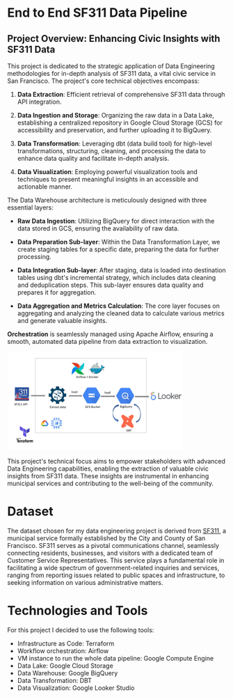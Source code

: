# End to End SF311 Data Pipeline

## Project Overview: Enhancing Civic Insights with SF311 Data
This project is dedicated to the strategic application of Data Engineering methodologies for in-depth analysis of SF311 data, a vital civic service in San Francisco. The project's core technical objectives encompass:

1. **Data Extraction**: Efficient retrieval of comprehensive SF311 data through API integration.

2. **Data Ingestion and Storage**: Organizing the raw data in a Data Lake, establishing a centralized repository in Google Cloud Storage (GCS) for accessibility and preservation, and further uploading it to BigQuery.

3. **Data Transformation**: Leveraging dbt (data build tool) for high-level transformations, structuring, cleaning, and processing the data to enhance data quality and facilitate in-depth analysis.

4. **Data Visualization**: Employing powerful visualization tools and techniques to present meaningful insights in an accessible and actionable manner.

The Data Warehouse architecture is meticulously designed with three essential layers:

- **Raw Data Ingestion**: Utilizing BigQuery for direct interaction with the data stored in GCS, ensuring the availability of raw data.

- **Data Preparation Sub-layer**: Within the Data Transformation Layer, we create staging tables for a specific date, preparing the data for further processing. 

- **Data Integration Sub-layer**: After staging, data is loaded into destination tables using dbt's incremental strategy, which includes data cleaning and deduplication steps. This sub-layer ensures data quality and prepares it for aggregation.

- **Data Aggregation and Metrics Calculation**: The core layer focuses on aggregating and analyzing the cleaned data to calculate various metrics and generate valuable insights.

**Orchestration** is seamlessly managed using Apache Airflow, ensuring a smooth, automated data pipeline from data extraction to visualization.

<img src="https://github.com/popolee0513/SF311-data-pipeline/raw/main/Images/architecture.JPG" alt="Data Pipeline Architecture" width="80%">

This project's technical focus aims to empower stakeholders with advanced Data Engineering capabilities, enabling the extraction of valuable civic insights from SF311 data. These insights are instrumental in enhancing municipal services and contributing to the well-being of the community.


# Dataset
The dataset chosen for my data engineering project is derived from [SF311](https://data.sfgov.org/City-Infrastructure/311-Cases/vw6y-z8j6), a municipal service formally established by the City and County of San Francisco. SF311 serves as a pivotal communications channel, seamlessly connecting residents, businesses, and visitors with a dedicated team of Customer Service Representatives. This service plays a fundamental role in facilitating a wide spectrum of government-related inquiries and services, ranging from reporting issues related to public spaces and infrastructure, to seeking information on various administrative matters.

# Technologies and Tools
For this project I decided to use the following tools:
- Infrastructure as Code: Terraform
- Workflow orchestration: Airflow
- VM instance to run the whole data pipeline: Google Compute Engine
- Data Lake: Google Cloud Storage
- Data Warehouse: Google BigQuery
- Data Transformation: DBT
- Data Visualization: Google Looker Studio


  
